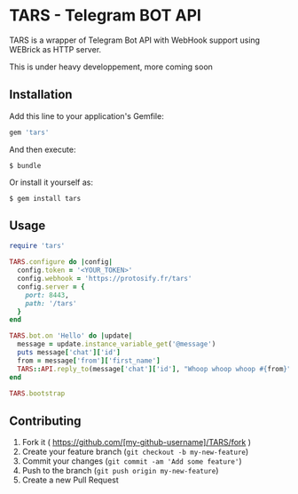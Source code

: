 # TARS - Telegram BOT API

TARS is a wrapper of Telegram Bot API with WebHook support using WEBrick as HTTP server.

This is under heavy developpement, more coming soon

## Installation

Add this line to your application's Gemfile:

```ruby
gem 'tars'
```

And then execute:

    $ bundle

Or install it yourself as:

    $ gem install tars

## Usage

```ruby
require 'tars'

TARS.configure do |config|
  config.token = '<YOUR_TOKEN>'
  config.webhook = 'https://protosify.fr/tars'
  config.server = {
    port: 8443,
    path: '/tars'
  }
end

TARS.bot.on 'Hello' do |update|
  message = update.instance_variable_get('@message')
  puts message['chat']['id']
  from = message['from']['first_name']
  TARS::API.reply_to(message['chat']['id'], "Whoop whoop whoop #{from}")
end

TARS.bootstrap
```

## Contributing

1. Fork it ( https://github.com/[my-github-username]/TARS/fork )
2. Create your feature branch (`git checkout -b my-new-feature`)
3. Commit your changes (`git commit -am 'Add some feature'`)
4. Push to the branch (`git push origin my-new-feature`)
5. Create a new Pull Request
